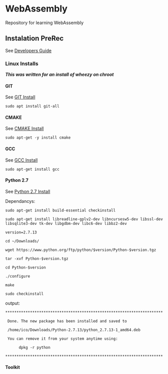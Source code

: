 # WebAssembly
Repository for learning WebAssembly

## Instalation PreRec
See [Developers Guide](http://webassembly.org/getting-started/developers-guide/)
### Linux Installs
***This was written for an install of wheezy on chroot***

#### GIT
See [GIT Install](https://git-scm.com/book/en/v2/Getting-Started-Installing-Git)

```sudo apt install git-all```
#### CMAKE
See [CMAKE Install](http://cgold.readthedocs.io/en/latest/first-step/installation.html)

```sudo apt-get -y install cmake```
#### GCC
See [GCC Install](https://askubuntu.com/questions/154402/install-gcc-on-ubuntu-12-04-lts)

```sudo apt-get install gcc```

#### Python 2.7
See [Python 2.7 Install](https://askubuntu.com/questions/101591/how-do-i-install-the-latest-python-2-7-x-or-3-x-on-ubuntu)

Dependancys:

```sudo apt-get install build-essential checkinstall```

```sudo apt-get install libreadline-gplv2-dev libncursesw5-dev libssl-dev libsqlite3-dev tk-dev libgdbm-dev libc6-dev libbz2-dev```

```version=2.7.13```

```cd ~/Downloads/```

```wget https://www.python.org/ftp/python/$version/Python-$version.tgz```

```tar -xvf Python-$version.tgz```

```cd Python-$version```

```./configure```

```make```

```sudo checkinstall```

output:
```
**********************************************************************

 Done. The new package has been installed and saved to

 /home/ico/Downloads/Python-2.7.13/python_2.7.13-1_amd64.deb

 You can remove it from your system anytime using: 

      dpkg -r python

**********************************************************************
```

#### Toolkit

